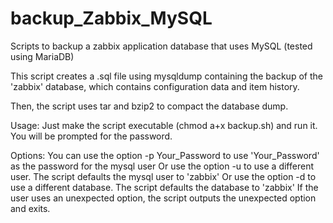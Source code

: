 # backup_Zabbix_MySQL
Scripts to backup a zabbix application database that uses MySQL (tested using MariaDB)

This script creates a .sql file using mysqldump containing the backup of the 'zabbix' database, which contains configuration data and item history.

Then, the script uses tar and bzip2 to compact the database dump.

Usage:
Just make the script executable (chmod a+x backup.sh) and run it. You will be prompted for the password.

Options:
You can use the option -p Your_Password to use 'Your_Password' as the password for the mysql user
Or use the option -u to use a different user. The script defaults the mysql user to 'zabbix'
Or use the option -d to use a different database. The script defaults the database to 'zabbix'
If the user uses an unexpected option, the script outputs the unexpected option and exits. 
